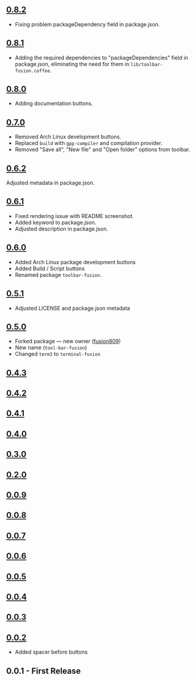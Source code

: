 ## [0.8.2](https://github.com/fusion809/toolbar-fusion/compare/v0.8.1...v0.8.2)
* Fixing problem packageDependency field in package.json. 

## [0.8.1](https://github.com/fusion809/toolbar-fusion/compare/v0.8.0...v0.8.1)
* Adding the required dependencies to "packageDependencies" field in package.json,
eliminating the need for them in `lib/toolbar-fusion.coffee`.

## [0.8.0](https://github.com/fusion809/toolbar-fusion/compare/v0.7.0...v0.8.0)
* Adding documentation buttons.

## [0.7.0](https://github.com/fusion809/toolbar-fusion/compare/v0.6.2...v0.7.0)
* Removed Arch Linux development buttons.
* Replaced `build` with `gpp-compiler` and compilation provider.
* Removed "Save all", "New file" and "Open folder" options from toolbar.

## [0.6.2](https://github.com/fusion809/toolbar-fusion/compare/v0.6.1...v0.6.2)
Adjusted metadata in package.json.

## [0.6.1](https://github.com/fusion809/toolbar-fusion/compare/v0.6.0...v0.6.1)
* Fixed rendering issue with README screenshot.
* Added keyword to package.json.
* Adjusted description in package.json.

## [0.6.0](https://github.com/fusion809/toolbar-fusion/compare/v0.5.1...v0.6.0)
* Added Arch Linux package development buttons
* Added Build / Script buttons
* Renamed package `toolbar-fusion`.

## [0.5.1](https://github.com/fusion809/toolbar-fusion/compare/v0.5.0...v0.5.1)
* Adjusted LICENSE and package.json metadata

## [0.5.0](https://github.com/fusion809/toolbar-fusion/compare/v0.4.3...v0.5.0)
* Forked package &mdash; new owner ([fusion809](@fusion809))
* New name (`tool-bar-fusion`)
* Changed `term3` to `terminal-fusion`

## [0.4.3](https://github.com/fusion809/toolbar-fusion/compare/v0.4.2...v0.4.3)

## [0.4.2](https://github.com/fusion809/toolbar-fusion/compare/v0.4.1...v0.4.2)

## [0.4.1](https://github.com/fusion809/toolbar-fusion/compare/v0.4.0...v0.4.1)

## [0.4.0](https://github.com/fusion809/toolbar-fusion/compare/v0.3.0...v0.4.0)

## [0.3.0](https://github.com/fusion809/toolbar-fusion/compare/v0.2.0...v0.3.0)

## [0.2.0](https://github.com/fusion809/toolbar-fusion/compare/v0.0.9...v0.2.0)

## [0.0.9](https://github.com/fusion809/toolbar-fusion/compare/v0.0.8...v0.0.9)

## [0.0.8](https://github.com/fusion809/toolbar-fusion/compare/v0.0.7...v0.0.8)

## [0.0.7](https://github.com/fusion809/toolbar-fusion/compare/v0.0.6...v0.0.7)

## [0.0.6](https://github.com/fusion809/toolbar-fusion/compare/v0.0.5...v0.0.6)

## [0.0.5](https://github.com/fusion809/toolbar-fusion/compare/v0.0.4...v0.0.5)

## [0.0.4](https://github.com/fusion809/toolbar-fusion/compare/v0.0.3...v0.0.4)

## [0.0.3](https://github.com/fusion809/toolbar-fusion/compare/v0.0.2...v0.0.3)

## [0.0.2](https://github.com/fusion809/toolbar-fusion/compare/v0.0.1...v0.0.2)
* Added spacer before buttons

## 0.0.1 - First Release
